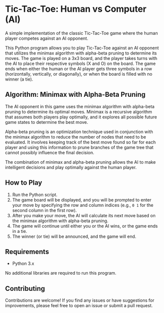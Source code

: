 <h1>Tic-Tac-Toe: Human vs Computer (AI)</h1>

<p>A simple implementation of the classic Tic-Tac-Toe game where the human player competes against an AI opponent.</p>

<p>This Python program allows you to play Tic-Tac-Toe against an AI opponent that utilizes the minimax algorithm with alpha-beta pruning to determine its moves. The game is played on a 3x3 board, and the player takes turns with the AI to place their respective symbols (X and O) on the board. The game ends when either the human or the AI player gets three symbols in a row (horizontally, vertically, or diagonally), or when the board is filled with no winner (a tie).</p>

<h2>Algorithm: Minimax with Alpha-Beta Pruning</h2>

<p>The AI opponent in this game uses the minimax algorithm with alpha-beta pruning to determine its optimal moves. Minimax is a recursive algorithm that assumes both players play optimally, and it explores all possible future game states to determine the best move.</p>

<p>Alpha-beta pruning is an optimization technique used in conjunction with the minimax algorithm to reduce the number of nodes that need to be evaluated. It involves keeping track of the best move found so far for each player and using this information to prune branches of the game tree that cannot possibly influence the final decision.</p>

<p>The combination of minimax and alpha-beta pruning allows the AI to make intelligent decisions and play optimally against the human player.</p>

<h2>How to Play</h2>

<ol>
  <li>Run the Python script.</li>
  <li>The game board will be displayed, and you will be prompted to enter your move by specifying the row and column indices (e.g., <code>0 1</code> for the second column in the first row).</li>
  <li>After you make your move, the AI will calculate its next move based on the minimax algorithm with alpha-beta pruning.</li>
  <li>The game will continue until either you or the AI wins, or the game ends in a tie.</li>
  <li>The winner (or tie) will be announced, and the game will end.</li>
</ol>

<h2>Requirements</h2>

<ul>
  <li>Python 3.x</li>
</ul>

<p>No additional libraries are required to run this program.</p>

<h2>Contributing</h2>

<p>Contributions are welcome! If you find any issues or have suggestions for improvements, please feel free to open an issue or submit a pull request.</p>
